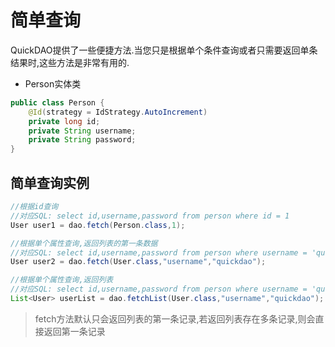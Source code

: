 # 简单查询

QuickDAO提供了一些便捷方法.当您只是根据单个条件查询或者只需要返回单条结果时,这些方法是非常有用的.

* Person实体类

```java
public class Person {
    @Id(strategy = IdStrategy.AutoIncrement)
    private long id;
    private String username;
    private String password;
}
```

## 简单查询实例

```java
//根据id查询
//对应SQL: select id,username,password from person where id = 1
User user1 = dao.fetch(Person.class,1);

//根据单个属性查询,返回列表的第一条数据
//对应SQL: select id,username,password from person where username = 'quickdao'
User user2 = dao.fetch(User.class,"username","quickdao");

//根据单个属性查询,返回列表
//对应SQL: select id,username,password from person where username = 'quickdao'
List<User> userList = dao.fetchList(User.class,"username","quickdao");
```

> fetch方法默认只会返回列表的第一条记录,若返回列表存在多条记录,则会直接返回第一条记录